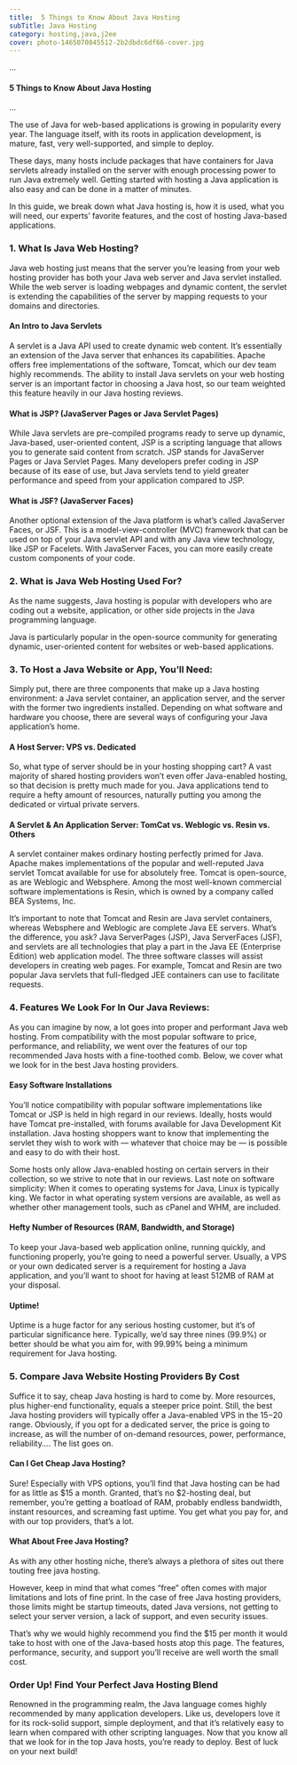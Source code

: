 ```yaml
---
title:  5 Things to Know About Java Hosting
subTitle: Java Hosting
category: hosting,java,j2ee
cover: photo-1465070845512-2b2dbdc6df66-cover.jpg
---
```


...

#### 5 Things to Know About Java Hosting

...

The use of Java for web-based applications is growing in popularity every year. The language itself, with its roots in application development, is mature, fast, very well-supported, and simple to deploy.

These days, many hosts include packages that have containers for Java servlets already installed on the server with enough processing power to run Java extremely well. Getting started with hosting a Java application is also easy and can be done in a matter of minutes.

In this guide, we break down what Java hosting is, how it is used, what you will need, our experts’ favorite features, and the cost of hosting Java-based applications.

### 1\. What Is Java Web Hosting?

Java web hosting just means that the server you’re leasing from your web hosting provider has both your Java web server and Java servlet installed. While the web server is loading webpages and dynamic content, the servlet is extending the capabilities of the server by mapping requests to your domains and directories.

#### An Intro to Java Servlets

A servlet is a Java API used to create dynamic web content. It’s essentially an extension of the Java server that enhances its capabilities. Apache offers free implementations of the software, Tomcat, which our dev team highly recommends. The ability to install Java servlets on your web hosting server is an important factor in choosing a Java host, so our team weighted this feature heavily in our Java hosting reviews.

#### What is JSP? (JavaServer Pages or Java Servlet Pages)

While Java servlets are pre-compiled programs ready to serve up dynamic, Java-based, user-oriented content, JSP is a scripting language that allows you to generate said content from scratch. JSP stands for JavaServer Pages or Java Servlet Pages. Many developers prefer coding in JSP because of its ease of use, but Java servlets tend to yield greater performance and speed from your application compared to JSP.

#### What is JSF? (JavaServer Faces)

Another optional extension of the Java platform is what’s called JavaServer Faces, or JSF. This is a model-view-controller (MVC) framework that can be used on top of your Java servlet API and with any Java view technology, like JSP or Facelets. With JavaServer Faces, you can more easily create custom components of your code.

### 2\. What is Java Web Hosting Used For?

As the name suggests, Java hosting is popular with developers who are coding out a website, application, or other side projects in the Java programming language.

Java is particularly popular in the open-source community for generating dynamic, user-oriented content for websites or web-based applications.

### 3\. To Host a Java Website or App, You’ll Need:

Simply put, there are three components that make up a Java hosting environment: a Java servlet container, an application server, and the server with the former two ingredients installed. Depending on what software and hardware you choose, there are several ways of configuring your Java application’s home.

#### A Host Server: VPS vs. Dedicated

So, what type of server should be in your hosting shopping cart? A vast majority of shared hosting providers won’t even offer Java-enabled hosting, so that decision is pretty much made for you. Java applications tend to require a hefty amount of resources, naturally putting you among the dedicated or virtual private servers.

#### A Servlet & An Application Server: TomCat vs. Weblogic vs. Resin vs. Others

A servlet container makes ordinary hosting perfectly primed for Java. Apache makes implementations of the popular and well-reputed Java servlet Tomcat available for use for absolutely free. Tomcat is open-source, as are Weblogic and Websphere. Among the most well-known commercial software implementations is Resin, which is owned by a company called BEA Systems, Inc.

It’s important to note that Tomcat and Resin are Java servlet containers, whereas Websphere and Weblogic are complete Java EE servers. What’s the difference, you ask? Java ServerPages (JSP), Java ServerFaces (JSF), and servlets are all technologies that play a part in the Java EE (Enterprise Edition) web application model. The three software classes will assist developers in creating web pages. For example, Tomcat and Resin are two popular Java servlets that full-fledged JEE containers can use to facilitate requests.

### 4\. Features We Look For In Our Java Reviews:

As you can imagine by now, a lot goes into proper and performant Java web hosting. From compatibility with the most popular software to price, performance, and reliability, we went over the features of our top recommended Java hosts with a fine-toothed comb. Below, we cover what we look for in the best Java hosting providers.

#### Easy Software Installations

You’ll notice compatibility with popular software implementations like Tomcat or JSP is held in high regard in our reviews. Ideally, hosts would have Tomcat pre-installed, with forums available for Java Development Kit installation. Java hosting shoppers want to know that implementing the servlet they wish to work with — whatever that choice may be — is possible and easy to do with their host.

Some hosts only allow Java-enabled hosting on certain servers in their collection, so we strive to note that in our reviews. Last note on software simplicity: When it comes to operating systems for Java, Linux is typically king. We factor in what operating system versions are available, as well as whether other management tools, such as cPanel and WHM, are included.

#### Hefty Number of Resources (RAM, Bandwidth, and Storage)

To keep your Java-based web application online, running quickly, and functioning properly, you’re going to need a powerful server. Usually, a VPS or your own dedicated server is a requirement for hosting a Java application, and you’ll want to shoot for having at least 512MB of RAM at your disposal.

#### Uptime!

Uptime is a huge factor for any serious hosting customer, but it’s of particular significance here. Typically, we’d say three nines (99.9%) or better should be what you aim for, with 99.99% being a minimum requirement for Java hosting.

### 5\. Compare Java Website Hosting Providers By Cost

Suffice it to say, cheap Java hosting is hard to come by. More resources, plus higher-end functionality, equals a steeper price point. Still, the best Java hosting providers will typically offer a Java-enabled VPS in the $15-$20 range. Obviously, if you opt for a dedicated server, the price is going to increase, as will the number of on-demand resources, power, performance, reliability…. The list goes on.

#### Can I Get Cheap Java Hosting?

Sure! Especially with VPS options, you’ll find that Java hosting can be had for as little as $15 a month. Granted, that’s no $2-hosting deal, but remember, you’re getting a boatload of RAM, probably endless bandwidth, instant resources, and screaming fast uptime. You get what you pay for, and with our top providers, that’s a lot.

#### What About Free Java Hosting?

As with any other hosting niche, there’s always a plethora of sites out there touting free java hosting.

However, keep in mind that what comes “free” often comes with major limitations and lots of fine print. In the case of free Java hosting providers, those limits might be startup timeouts, dated Java versions, not getting to select your server version, a lack of support, and even security issues.

That’s why we would highly recommend you find the $15 per month it would take to host with one of the Java-based hosts atop this page. The features, performance, security, and support you’ll receive are well worth the small cost.

### Order Up! Find Your Perfect Java Hosting Blend

Renowned in the programming realm, the Java language comes highly recommended by many application developers. Like us, developers love it for its rock-solid support, simple deployment, and that it’s relatively easy to learn when compared with other scripting languages. Now that you know all that we look for in the top Java hosts, you’re ready to deploy. Best of luck on your next build!
